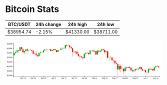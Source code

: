 # Bitcoin Stats

BTC/USDT|24h change|24h high|24h low|
|---|---|---|---|
|$38954.74|-2.15%|$41330.00|$38711.00|

<img src="./chart.svg">
